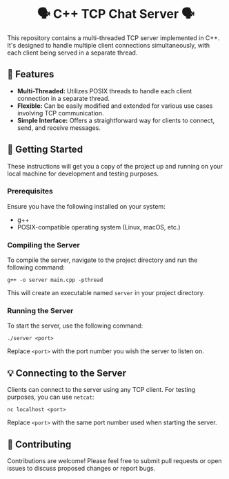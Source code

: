 <h1 align="center">🗣️ C++ TCP Chat Server 🗣️</h1>

<p>This repository contains a multi-threaded TCP server implemented in C++. It's designed to handle multiple client connections simultaneously, with each client being served in a separate thread.</p>

<h2>🌟 Features</h2>

<ul>
  <li><strong>Multi-Threaded:</strong> Utilizes POSIX threads to handle each client connection in a separate thread.</li>
  <li><strong>Flexible:</strong> Can be easily modified and extended for various use cases involving TCP communication.</li>
  <li><strong>Simple Interface:</strong> Offers a straightforward way for clients to connect, send, and receive messages.</li>
</ul>

<h2>🚀 Getting Started</h2>

<p>These instructions will get you a copy of the project up and running on your local machine for development and testing purposes.</p>

<h3>Prerequisites</h3>

<p>Ensure you have the following installed on your system:</p>
<ul>
  <li>g++</li>
  <li>POSIX-compatible operating system (Linux, macOS, etc.)</li>
</ul>

<h3>Compiling the Server</h3>

<p>To compile the server, navigate to the project directory and run the following command:</p>

<pre><code>g++ -o server main.cpp -pthread</code></pre>

<p>This will create an executable named <code>server</code> in your project directory.</p>

<h3>Running the Server</h3>

<p>To start the server, use the following command:</p>

<pre><code>./server &lt;port&gt;</code></pre>

<p>Replace <code>&lt;port&gt;</code> with the port number you wish the server to listen on.</p>

<h2>💡 Connecting to the Server</h2>

<p>Clients can connect to the server using any TCP client. For testing purposes, you can use <code>netcat</code>:</p>

<pre><code>nc localhost &lt;port&gt;</code></pre>

<p>Replace <code>&lt;port&gt;</code> with the same port number used when starting the server.</p>

<h2>🤝 Contributing</h2>

<p>Contributions are welcome! Please feel free to submit pull requests or open issues to discuss proposed changes or report bugs.</p>

